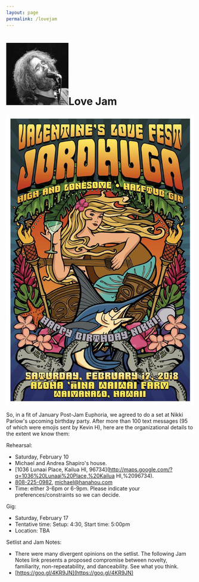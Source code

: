 ```yaml
---
layout: page
permalink: /lovejam
---
```

<h1><img class="ui avatar image" src="/images/jerryavatar.jpg">Love Jam</h1>

<img class="ui medium right floated image" src="/images/love-jam.jpg">

So, in a fit of January Post-Jam Euphoria, we agreed to do a set at Nikki Parlow's upcoming birthday party. After more than 100 text messages (95 of which were emojis sent by Kevin H), here are the organizational details to the extent we know them:

Rehearsal:  
  * Saturday, February 10
  * Michael and Andrea Shapiro's house. 
  * [1036 Lunaai Place, Kailua HI, 96734](http://maps.google.com/?q=1036%20Lunaai%20Place,%20Kailua HI,%2096734).
  * [808-225-0982](tel:808-225-0982), [michael@hanahou.com](mailto:michael@hanahou.com) 
  * Time: either 3-6pm or 6-9pm. Please indicate your preferences/constraints so we can decide.  
  
Gig:
  * Saturday, February 17
  * Tentative time: Setup: 4:30, Start time: 5:00pm
  * Location: TBA

Setlist and Jam Notes:
  * There were many divergent opinions on the setlist.  The following Jam Notes link presents a proposed compromise between novelty, familiarity, non-repeatability, and danceability. See what you think.
  * [https://goo.gl/4KR9JN](https://goo.gl/4KR9JN)  

